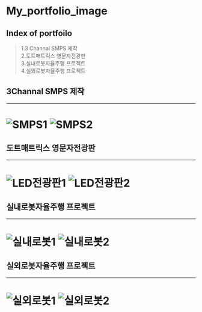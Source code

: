 # My_portfolio_image

## Index of portfoilo
> 1.3 Channal SMPS 제작  
> 2.도트매트릭스 영문자전광판  
> 3.실내로봇자율주행 프로젝트  
> 4.실외로봇자율주행 프로젝트  

## 3Channal SMPS 제작
---------------------
![SMPS1](https://user-images.githubusercontent.com/29765871/110917543-5e2aea00-835d-11eb-8f63-787a8cbe06fd.png)
![SMPS2](https://user-images.githubusercontent.com/29765871/110917549-608d4400-835d-11eb-90d4-aed2bcdaf7ad.png)
=====================
## 도트매트릭스 영문자전광판 
---------------------
![LED전광판1](https://user-images.githubusercontent.com/29765871/110917588-68e57f00-835d-11eb-9b32-1edff36c7db6.png)
![LED전광판2](https://user-images.githubusercontent.com/29765871/110917594-6a16ac00-835d-11eb-8a4b-ae5880230db4.png)
=====================
## 실내로봇자율주행 프로젝트
---------------------
![실내로봇1](https://user-images.githubusercontent.com/29765871/110917568-64b96180-835d-11eb-9c61-3803adc8b7d8.png)
![실내로봇2](https://user-images.githubusercontent.com/29765871/110917573-66832500-835d-11eb-9090-f5409ece280c.png)
=====================
## 실외로봇자율주행 프로젝트
---------------------
![실외로봇1](https://user-images.githubusercontent.com/29765871/110917578-671bbb80-835d-11eb-90e2-672e542168df.png)
![실외로봇2](https://user-images.githubusercontent.com/29765871/110917584-684ce880-835d-11eb-837a-bb95e7dace25.png)
=====================


